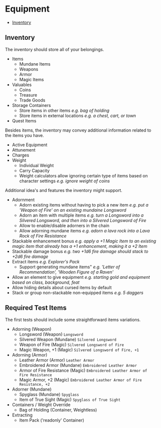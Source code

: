 # Equipment

- [Inventory](#inventory)

## Inventory

The inventory should store all of your belongings.

- Items
    - Mundane Items
    - Weapons
    - Armor
    - Magic Items
- Valuables
    - Coins
    - Treasure
    - Trade Goods
- Storage Containers
    - Store items in other items _e.g. bag of holding_
    - Store items in external locations _e.g. a chest, cart, or town_
- Quest Items

Besides items, the inventory may convey additional information related to the items you have.

- Active Equipment
- Attunement
- Charges
- Weight
    - Individual Weight
    - Carry Capacity
    - Weight calculators allow ignoring certain type of items based on character settings _e.g. ignore weight of coins_

Additional idea's and features the inventory might support.

- Adornment
    - Adorn existing items without having to pick a new item _e.g. put a 'Weapon of Fire' on an existing mundaine Longsword_
    - Adorn an item with multiple items _e.g. turn a Longsword into a Silvered Longsword, and then into a Silvered Longsword of Fire_
    - Allow to enable/disable adorners in the chain
    - Allow adorning mundane items _e.g. adorn a lava rock into a Lava Rock of Fire Resistance_
- Stackable enhancement bonus _e.g. apply a +1 Magic Item to an existing magic item that already has a +1 enhancement, making it a +2 Item_ 
- Stackable damage bonus _e.g. two +1d6 fire damage should stack to +2d6 fire damage_
- Extract items _e.g. Explorer's Pack_
    - Support generating mundane items" _e.g. 'Letter of Recommendation', 'Wooden Figure of a Raven'_
- Allow an element to give equipment _e.g. starting gold and equipment based on class, background, feat_
- Allow hiding details about cursed items by default
- Stack or group non-stackable non-equipped items _e.g. 5 daggers_

## Required Test Items

The first tests should include some straightforward items variations.

- Adorning (Weapon)
    - Longsword (Weapon) `Longsword`
    - Silvered Weapon (Mundane) `Silvered Longsword`
    - Weapon of Fire (Magic) `Silvered Longsword of Fire`
    - Magic Weapon, +1 (Magic) `Silvered Longsword of Fire, +1`
- Adorning (Armor)
    - Leather Armor (Armor) `Leather Armor`
    - Embroidered Armor (Mundane) `Embroidered Leather Armor`
    - Armor of Fire Resistance (Magic) `Embroidered Leather Armor of Fire Resistance`
    - Magic Armor, +2 (Magic) `Embroidered Leather Armor of Fire Resistance, +2`
- Adorner (Mundane)
    - Spyglass (Mundane) `Spyglass`
    - Item of True Sight (Magic) `Spyglass of True Sight`
- Containers / Weight Override
    - Bag of Holding (Container, Weightless)
- Extracting
    - Item Pack ('readonly' Container)
